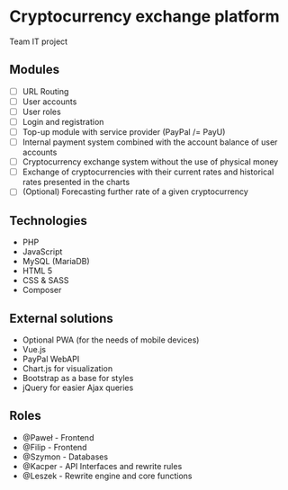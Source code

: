 # Cryptocurrency exchange platform
Team IT project


## Modules
- [ ] URL Routing
- [ ] User accounts
- [ ] User roles
- [ ] Login and registration
- [ ] Top-up module with service provider (PayPal /= PayU)
- [ ] Internal payment system combined with the account balance of user accounts
- [ ] Cryptocurrency exchange system without the use of physical money
- [ ] Exchange of cryptocurrencies with their current rates and historical rates presented in the charts
- [ ] (Optional) Forecasting further rate of a given cryptocurrency

## Technologies
- PHP
- JavaScript
- MySQL (MariaDB)
- HTML 5
- CSS & SASS
- Composer

## External solutions
- Optional PWA (for the needs of mobile devices)
- Vue.js
- PayPal WebAPI
- Chart.js for visualization
- Bootstrap as a base for styles
- jQuery for easier Ajax queries

## Roles
- @Paweł - Frontend
- @Filip - Frontend
- @Szymon - Databases
- @Kacper - API Interfaces and rewrite rules
- @Leszek - Rewrite engine and core functions
